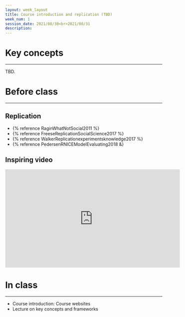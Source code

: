 ```yaml
---
layout: week_layout
title: Course introduction and replication (TBD)
week_num: 1
session_date: 2021/08/30<br>2021/08/31
description:
---
```


# Key concepts
---

TBD.

# Before class
---

## Replication

  - {% reference RaginWhatNotSocial2011 %}
  - {% reference FreeseReplicationSocialScience2017 %}
  - {% reference WalkerReplicationexperimentsknowledge2017 %}
  - {% reference PedersenRNICEModelEvaluating2018 &}

## Inspiring video

<iframe width="560" height="315" src="https://www.youtube.com/embed/arj7oStGLkU" title="YouTube video player" frameborder="0" allow="accelerometer; autoplay; clipboard-write; encrypted-media; gyroscope; picture-in-picture" allowfullscreen></iframe>

# In class
---

- Course introduction: Course websites
- Lecture on key concepts and frameworks
